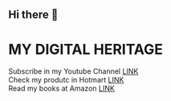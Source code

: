 ## Hi there 👋

# MY DIGITAL HERITAGE
Subscribe in my Youtube Channel [LINK](https://www.youtube.com/@SamuelCavalcantiCosta/videos?sub_confirmation=1) <BR>
Check my produtc in Hotmart [LINK](https://hotmart.com/en/marketplace/products?q=SAMUEL%20CAVALCANTI%20COSTA) <br>
Read my books at Amazon [LINK](https://www.amazon.com/stores/Samuel-Cavalcanti-Costa/author/B0DQ8SPJVW?ref=ap_rdr&isDramIntegrated=true&shoppingPortalEnabled=true) <br>
